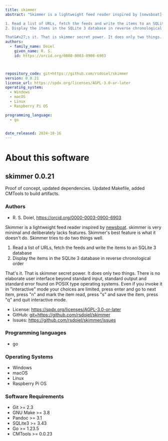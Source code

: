```yaml
---
title: skimmer
abstract: "Skimmer is a lightweight feed reader inspired by [newsboat](https://newsboat.org). skimmer is very minimal and deliberately lacks features.  Skimmer&#x27;s best feature is what it doesn&#x27;t do. Skimmer tries to do two things well.

1. Read a list of URLs, fetch the feeds and write the items to an SQLite 3 database
2. Display the items in the SQLite 3 database in reverse chronological order

That&#x27;s it. That is skimmer secret power. It does only two things. There is no elaborate user interface beyond standard input, standard output and standard error found on POSIX type operating systems. Even if you invoke it in &quot;interactive&quot; mode your choices are limited, press enter and go to next item, press &quot;n&quot; and mark the item read, press &quot;s&quot; and save the item, press &quot;q&quot; and quit interactive mode."
authors:
  - family_name: Doiel
    given_name: R. S.
    id: https://orcid.org/0000-0003-0900-6903



repository_code: git+https://github.com/rsdoiel/skimmer
version: 0.0.21
license_url: https://spdx.org/licenses/AGPL-3.0-or-later
operating_system:
  - Windows
  - macOS
  - Linux
  - Raspberry Pi OS

programming_language:
  - go


date_released: 2024-10-16
---
```


About this software
===================

## skimmer 0.0.21

Proof of concept, updated dependencies. Updated Makefile, added CMTools to build artifacts.

### Authors

- R. S. Doiel, <https://orcid.org/0000-0003-0900-6903>






Skimmer is a lightweight feed reader inspired by [newsboat](https://newsboat.org). skimmer is very minimal and deliberately lacks features.  Skimmer&#x27;s best feature is what it doesn&#x27;t do. Skimmer tries to do two things well.

1. Read a list of URLs, fetch the feeds and write the items to an SQLite 3 database
2. Display the items in the SQLite 3 database in reverse chronological order

That&#x27;s it. That is skimmer secret power. It does only two things. There is no elaborate user interface beyond standard input, standard output and standard error found on POSIX type operating systems. Even if you invoke it in &quot;interactive&quot; mode your choices are limited, press enter and go to next item, press &quot;n&quot; and mark the item read, press &quot;s&quot; and save the item, press &quot;q&quot; and quit interactive mode.

- License: <https://spdx.org/licenses/AGPL-3.0-or-later>
- GitHub: <git+https://github.com/rsdoiel/skimmer>
- Issues: <https://github.com/rsdoiel/skimmer/issues>

### Programming languages

- go


### Operating Systems

- Windows
- macOS
- Linux
- Raspberry Pi OS


### Software Requirements

- Git &gt;&#x3D; 2.3
- GNU Make &gt;&#x3D; 3.8
- Pandoc &gt;&#x3D; 3.1
- SQLite3 &gt;&#x3D; 3.43
- Go &gt;&#x3D; 1.23.5
- CMTools &gt;&#x3D; 0.0.23




